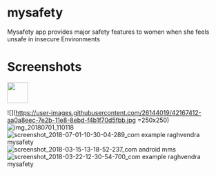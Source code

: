 # mysafety

Mysafety app provides major safety features to women when she feels unsafe in insecure Environments


# Screenshots
<img src="https://user-images.githubusercontent.com/26144019/42167383-9523336c-7e2b-11e8-8110-dc2c2b675517.png" width="48">

![](https://user-images.githubusercontent.com/26144019/42167412-aa0a8eec-7e2b-11e8-8ebd-f4b1f70d5fbb.jpg =250x250)
![img_20180701_110118](https://user-images.githubusercontent.com/26144019/42167400-a098f3bc-7e2b-11e8-8510-1559c7cbb941.jpg)
![screenshot_2018-07-01-10-30-04-289_com example raghvendra mysafety](https://user-images.githubusercontent.com/26144019/42167465-cd8c7312-7e2b-11e8-979d-28ae0737b303.png)
![screenshot_2018-03-15-13-18-52-237_com android mms](https://user-images.githubusercontent.com/26144019/42167531-fd4d4176-7e2b-11e8-838b-12c36aa872dc.png)
![screenshot_2018-03-22-12-30-54-700_com example raghvendra mysafety](https://user-images.githubusercontent.com/26144019/42167554-07c2e3fe-7e2c-11e8-92df-350fab5aeb5f.png)




